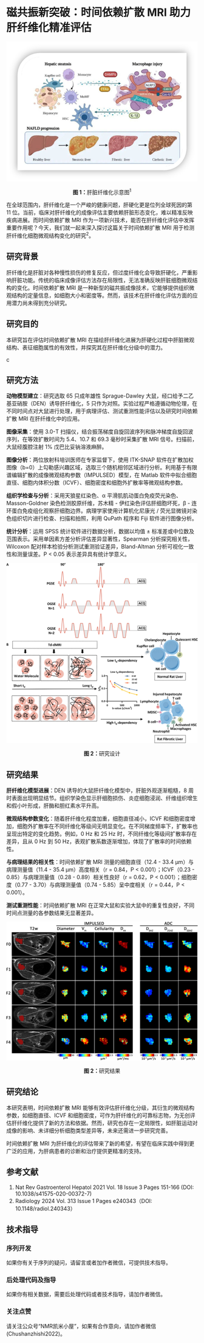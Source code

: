 # 磁共振新突破：时间依赖扩散 MRI 助力肝纤维化精准评估


<div align="center">
    <img src="./image.png" alt="肝脏纤维化示意图">
    <p><b>图 1：</b>肝脏纤维化示意图<sup>1</sup></p>
</div>

在全球范围内，肝纤维化是一个严峻的健康问题，肝硬化更是位列全球死因的第 11 位。当前，临床对肝纤维化的成像评估主要依赖肝脏形态变化，难以精准反映疾病进展。而时间依赖扩散 MRI 作为一项新兴技术，能否在肝纤维化评估中发挥重要作用呢？今天，我们就一起来深入探讨这篇关于时间依赖扩散 MRI 用于检测肝纤维化细胞微观结构变化的研究<sup>2</sup>。

## 研究背景

肝纤维化是肝脏对各种慢性损伤的修复反应，但过度纤维化会导致肝硬化，严重影响肝脏功能。传统的临床成像评估方法存在局限性，无法准确反映肝脏细胞微观结构的变化。时间依赖扩散 MRI 是一种新型的磁共振成像技术，它能够提供组织微观结构的定量信息，如细胞大小和密度等。然而，该技术在肝纤维化评估方面的应用潜力尚未得到充分研究。

## 研究目的

本研究旨在评估时间依赖扩散 MRI 在描绘肝纤维化进展为肝硬化过程中肝脏微观结构、表征细胞属性的有效性，并探究其在肝纤维化分级中的潜力。

c

## 研究方法



**动物模型建立**：研究选取 65 只成年雄性 Sprague-Dawley 大鼠，经口给予二乙基亚硝胺（DEN）诱导肝纤维化，5 只作为对照。实验过程严格遵循动物伦理，在不同时间点对大鼠进行处理，用于病理评估、测试重测性能评估以及研究时间依赖扩散 MRI 在肝纤维化中的应用。

**图像采集**：使用 3.0-T 扫描仪，结合振荡梯度自旋回波序列和脉冲梯度自旋回波序列，在等效扩散时间为 5.4、10.7 和 69.3 毫秒时采集扩散 MRI 信号。扫描前，大鼠经腹腔注射 1% 戊巴比妥钠溶液麻醉。

**图像分析**：两位放射科培训医师在专家监督下，使用 ITK-SNAP 软件在扩散加权图像（b=0）上勾勒感兴趣区域，选取三个随机相邻区域进行分析。利用基于有限谱编辑扩散的成像微观结构参数（IMPULSED）模型，在 Matlab 软件中拟合细胞直径、细胞内体积分数（ICVF）、细胞密度和细胞外扩散率等微观结构参数。

**组织学检查与分析**：采用天狼星红染色、α 平滑肌肌动蛋白免疫荧光染色、Masson-Goldner 染色检测胶原纤维，苏木精 - 伊红染色评估肝细胞坏死，β - 连环蛋白免疫组化观察肝细胞边界。病理学家使用计算机化尼康光 / 荧光显微镜对染色组织切片进行检查、扫描和拍照，利用 QuPath 程序和 Fiji 软件进行图像分析。

**统计分析**：运用 SPSS 统计软件进行数据分析，数据以均值 ± 标准差或中位数及范围表示。采用单因素方差分析评估差异显著性，Spearman 分析探究相关性，Wilcoxon 配对样本检验分析测试重测验证差异，Bland-Altman 分析可视化一致性和测量误差。P < 0.05 表示差异具有统计学意义。
<div align="center">
    <img src="./image-2.png" alt="研究设计">
    <p><b>图 2：</b>研究设计</p>
</div>

## 研究结果

**肝纤维化模型进展**：DEN 诱导的大鼠肝纤维化模型中，肝脏外观逐渐粗糙，8 周时表面出现明显结节。组织学染色显示肝细胞损伤、炎症细胞浸润、纤维组织增生和假小叶形成，肝酶和胆红素水平升高。

**微观结构参数变化**：随着肝纤维化程度加重，细胞直径减小，ICVF 和细胞密度增加，细胞外扩散率在不同纤维化等级间无明显变化。在不同梯度频率下，扩散率也呈现出特定的变化趋势。例如，0 Hz 和 25 Hz 时，不同纤维化等级间扩散率存在差异，且从 0 Hz 到 50 Hz，表观扩散系数逐渐增加，体现了扩散率的时间依赖性。

**与病理结果的相关性**：时间依赖扩散 MRI 测量的细胞直径（12.4 - 33.4 μm）与病理测量值（11.4 - 35.4 μm）高度相关（r = 0.84，P < 0.001）；ICVF（0.23 - 0.85）与病理测量值（0.28 - 0.89）相关性良好（r = 0.62，P < 0.001）；细胞密度（0.77 - 3.70）与病理测量值（0.74 - 5.85）呈中度相关（r = 0.44，P < 0.001）。

**测试重测性能**：时间依赖扩散 MRI 在正常大鼠和实验大鼠中的重复性良好，不同时间点测量的各参数结果无显著差异。

<div align="center">
    <img src="./image-3.png" alt="研究结果">
    <p><b>图 2：</b>研究结果</p>
</div>

## 研究结论

本研究表明，时间依赖扩散 MRI 能够有效评估肝纤维化分级，其衍生的微观结构参数，如细胞直径、ICVF 和细胞密度，可作为肝纤维化的可靠标志物，为无创评估肝纤维化提供了新的方法和依据。然而，研究也存在一定局限性，如肝脏运动对成像的影响、未详细分析细胞类型差异等，未来还需进一步研究完善。

时间依赖扩散 MRI 为肝纤维化的评估带来了新的希望，有望在临床实践中得到更广泛的应用，为肝病患者的诊断和治疗提供更精准的支持。

## 参考文献

1. Nat Rev Gastroenterol Hepatol 2021 Vol. 18 Issue 3 Pages 151-166 (DOI: 10.1038/s41575-020-00372-7)
2. Radiology 2024 Vol. 313 Issue 1 Pages e240343（DOI: 10.1148/radiol.240343）


## 技术指导

### 序列开发

如果你有关于序列的疑问，请留言或者加作者微信，可提供技术指导。

### 后处理代码及指导

如果你有相关数据，需要后处理代码或者技术指导，请加作者微信。

### 关注点赞

请关注公众号“NMR凯米小屋”，如果有合作意向，请加作者微信(Chushanzhishi2022)。